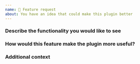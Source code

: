 ```yaml
---
name: 🚀 Feature request
about: You have an idea that could make this plugin better
---
```


### Describe the functionality you would like to see
<!-- A clear and concise description of the features or functionality you feel is missing.
For example: I want to use the plugin and Square Readers to save cards on file for future purchases. -->

### How would this feature make the plugin more useful?
<!-- Provide context for how the requested functionality would improve your ability to develop successful applications with this plugin.
For example: Being able to save cards-on-file for returning customers will make it easier for those customers to also buy things online from a companion website. -->

### Additional context
<!-- Add any other context or screenshots about the feature request here. -->
